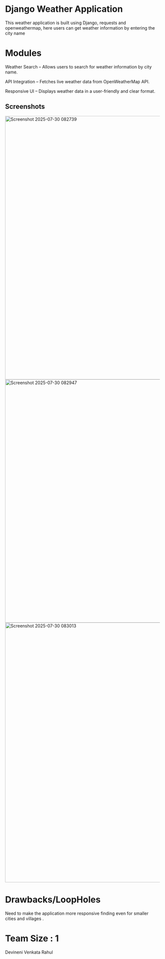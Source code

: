 
#  Django Weather Application

This weather application is built using Django, requests and openweathermap, here users can get weather information by entering the city name

# Modules
Weather Search – Allows users to search for weather information by city name.

API Integration – Fetches live weather data from OpenWeatherMap API.

Responsive UI – Displays weather data in a user-friendly and clear format.

## Screenshots

<img width="1685" height="855" alt="Screenshot 2025-07-30 082739" src="https://github.com/user-attachments/assets/5924ae86-d667-46c4-99a2-860f909e25f2" />
<img width="1495" height="789" alt="Screenshot 2025-07-30 082947" src="https://github.com/user-attachments/assets/8c1c450e-06b3-4432-9a13-22cde4371438" />
<img width="1535" height="843" alt="Screenshot 2025-07-30 083013" src="https://github.com/user-attachments/assets/f7807b1e-b993-497b-960d-f0c63a7e7529" />

# Drawbacks/LoopHoles
 Need to make the application more responsive finding even for smaller cities and villages .
# Team Size : 1
Devineni Venkata Rahul 



